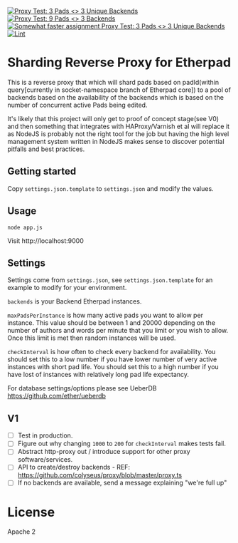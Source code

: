 [![Proxy Test: 3 Pads <> 3 Unique Backends](https://github.com/ether/etherpad-proxy/actions/workflows/1maxPadPerInstance.yml/badge.svg)](https://github.com/ether/etherpad-proxy/actions/workflows/1maxPadPerInstance.yml) [![Proxy Test: 9 Pads <> 3 Backends](https://github.com/ether/etherpad-proxy/actions/workflows/3maxPadPerInstance.yml/badge.svg)](https://github.com/ether/etherpad-proxy/actions/workflows/3maxPadPerInstance.yml) [![Somewhat faster assignment Proxy Test: 3 Pads <> 3 Unique Backends](https://github.com/ether/etherpad-proxy/actions/workflows/rapidUniqueness.yml/badge.svg)](https://github.com/ether/etherpad-proxy/actions/workflows/rapidUniqueness.yml) [![Lint](https://github.com/ether/etherpad-proxy/actions/workflows/lint-package-lock.yml/badge.svg)](https://github.com/ether/etherpad-proxy/actions/workflows/lint-package-lock.yml)

# Sharding Reverse Proxy for Etherpad
This is a reverse proxy that which will shard pads based on padId(within query[currently in socket-namespace branch of Etherpad core]) to a pool of backends based on the availability of the backends which is based on the number of concurrent active Pads being edited.

It's likely that this project will only get to proof of concept stage(see V0) and then something that integrates with HAProxy/Varnish et al will replace it as NodeJS is probably not the right tool for the job but having the high level management system written in NodeJS makes sense to discover potential pitfalls and best practices.

## Getting started
Copy ``settings.json.template`` to ``settings.json`` and modify the values.

## Usage
```
node app.js
```

Visit http://localhost:9000

## Settings
Settings come from ``settings.json``, see ``settings.json.template`` for an example to modify for your environment.

``backends`` is your Backend Etherpad instances.

``maxPadsPerInstance`` is how many active pads you want to allow per instance.  This value should be between 1 and 20000 depending on the number of authors and words per minute that you limit or you wish to allow.  Once this limit is met then random instances will be used.

``checkInterval`` is how often to check every backend for availability.  You should set this to a low number if you have lower number of very active instances with short pad life.  You should set this to a high number if you have lost of instances with relatively long pad life expectancy.

For database settings/options please see UeberDB https://github.com/ether/ueberdb

## V1
- [ ] Test in production.
- [ ] Figure out why changing ``1000`` to ``200`` for ``checkInterval`` makes tests fail.
- [ ] Abstract http-proxy out / introduce support for other proxy software/services.
- [ ] API to create/destroy backends - REF: https://github.com/colyseus/proxy/blob/master/proxy.ts
- [ ] If no backends are available, send a message explaining "we're full up"

# License
Apache 2
